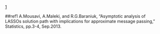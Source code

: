 

[1](#ref1)



##ref1
A.Mousavi, A.Maleki, and R.G.Baraniuk, “Asymptotic analysis of LASSOs solution path with implications for approximate message passing,” Statistics, pp.3-4, Sep.2013.